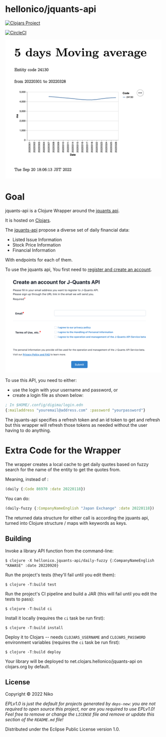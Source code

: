 # hellonico/jquants-api

[![Clojars Project](https://img.shields.io/clojars/v/net.clojars.hellonico/jquants-api.svg)](https://clojars.org/net.clojars.hellonico/jquants-api)

[![CircleCI](https://dl.circleci.com/status-badge/img/gh/hellonico/jquants-api-jvm/tree/master.svg?style=svg)](https://dl.circleci.com/status-badge/redirect/gh/hellonico/jquants-api-jvm/tree/master)


![](doc/preview.png)

# Goal

jquants-api is a Clojure Wrapper around the [jquants api](https://jpx-jquants.com/).

It is hosted on [Clojars](https://clojars.org/net.clojars.hellonico/jquants-api).

The [jquants-api](https://jpx.gitbook.io/j-quants-api-en/api-reference/) propose a diverse set of daily financial data: 

- Listed Issue Information
- Stock Price Information
- Financial Information

With endpoints for each of them.

To use the jquants api, You first need to [register and create an account](https://application.jpx-jquants.com/register). 

![](doc/register.png)

To use this API, you need to either:
- use the login with your username and password, or
- create a login file as shown below:

```clojure
; In $HOME/.config/digima/login.edn
{:mailaddress "youremail@address.com" :password "yourpassword"}
```

The jquants-api specifies a refresh token and an id token to get and refresh but this wrapper will refresh those tokens as needed without the user having to do anything.

# Extra Code for the Wrapper

The wrapper creates a local cache to get daily quotes based on fuzzy search for the name of the entity to get the quotes from.

Meaning, instead of :

```clojure
(daily {:Code 86970 :date 20220118})
```

You can do:
```clojure
(daily-fuzzy {:CompanyNameEnglish "Japan Exchange" :date 20220118})

```

The returned data structure for either call is according the jquants api, turned into Clojure structure / maps with keywords as keys.


## Building


Invoke a library API function from the command-line:

    $ clojure -X hellonico.jquants-api/daily-fuzzy {:CompanyNameEnglish "KAWASE" :date 20220920} 
    

Run the project's tests (they'll fail until you edit them):

    $ clojure -T:build test

Run the project's CI pipeline and build a JAR (this will fail until you edit the tests to pass):

    $ clojure -T:build ci

Install it locally (requires the `ci` task be run first):

    $ clojure -T:build install

Deploy it to Clojars -- needs `CLOJARS_USERNAME` and `CLOJARS_PASSWORD` environment
variables (requires the `ci` task be run first):

    $ clojure -T:build deploy

Your library will be deployed to net.clojars.hellonico/jquants-api on clojars.org by default.

## License

Copyright © 2022 Niko

_EPLv1.0 is just the default for projects generated by `deps-new`: you are not_
_required to open source this project, nor are you required to use EPLv1.0!_
_Feel free to remove or change the `LICENSE` file and remove or update this_
_section of the `README.md` file!_

Distributed under the Eclipse Public License version 1.0.
